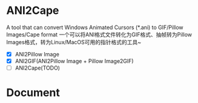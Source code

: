 # ANI2Cape
A tool that can convert Windows Animated Cursors (*.ani) to GIF/Pillow Images/Cape format
一个可以将ANI格式文件转化为GIF格式、抽帧转为Pillow Images格式，转为Linux/MacOS可用的指针格式的工具~

- [x] ANI2Pillow Image
- [x] ANI2GIF(ANI2Pillow Image + Pillow Image2GIF)
- [ ] ANI2Cape(TODO)

# Document
